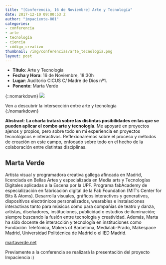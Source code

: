 ```yaml
---
title: "[Conferencia, 16 de Noviembre] Arte y Tecnología"
date: 2017-12-10 09:00:53 Z
author: "impaciente-001"
categories:
- conferencia
- arte
- tecnología
- ciencia
- código_creativo
thumbnail: /img/conferencias/arte_tecnologia.png
layout: post
---
```


- **Título**: Arte y Tecnologia
- **Fecha y Hora**: 16 de Noviembre, 18:30h
- **Lugar**: Auditorio CICUS C/ Madre de Dios nº1.
- **Ponente**: Marta Verde

{::nomarkdown}
<img src="{{ site.baseurl }}/img/conferencias/arte_tecnologia_post.png">
<div class="piefoto"> Ven a descubrir la intersección entre arte y tecnología </div>
{:/nomarkdown}

**Abstract**:
**La charla tratará sobre las distintas posibilidades en las que se pueden aplicar el combo arte y tecnología**. Me apoyaré en proyectos ajenos y propios, pero sobre todo en mi experiencia en proyectos tecnológicos e interactivos. Reflexionaremos sobre el proceso y métodos de creación en este campo, enfocado sobre todo en el hecho de la colaboración entre distintas disciplinas.

## Marta Verde

Artista visual y programadora creativa gallega afincada en Madrid, licenciada en Bellas Artes y especializada en Media arts y Tecnologías Digitales aplicadas a la Escena por la UPF. Programa fabAcademy de especialización en fabricación digital de la Fab Foundation (MIT’s Center for Bits & Atoms).
Desarrolla visuales, gráficos interactivos y generativos, dispositivos electrónicos personalizados, wearables e instalaciones interactivas tanto para músicos como para compañías de teatro y danza, artistas, diseñadores, instituciones, publicidad o estudios de iluminación; siempre buscando la fusión entre tecnología y creatividad.
Además, Marta ha sido docente de interacción y tecnología en instituciones como Fundación Telefónica, Makers of Barcelona, Medialab-Prado, Makespace Madrid, Universidad Politécnica de Madrid o el IED Madrid.

[martaverde.net](www.martaverde.net)

Previamente a la conferencia se realizará la presentación del proyecto Impaciencia :)
